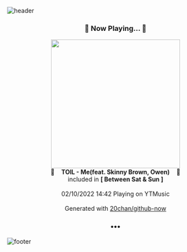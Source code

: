 ![header](https://capsule-render.vercel.app/api?type=wave&height=170&section=header&text=Hi.%20I'm%20SHIFT&fontColor=090707&fontAlignX=45&fontAlignY=65&fontSize=100)

<h3 align="center">🎵 Now Playing... 🎵</h3>
<p align="center">
  <a href="https://music.youtube.com/watch?v=fwc3xyE17EY">
    <img width="300" src="https://lh3.googleusercontent.com/PYL3tU5a2oj5KqkBodC7OE94QPcM-eBS0Qj_-Xu8535nEY8_IwkFFo2F1-BJ6H5ci52XnmhPw5qN9CLq">
  </a>
  <br>
  🎵&nbsp&nbsp&nbsp <b>TOIL - Me(feat. Skinny Brown, Owen)</b> &nbsp&nbsp&nbsp🎵
  <br>
  included in <b>[ Between Sat & Sun ]</b>
  
  <br />
  <br />
  02/10/2022 14:42 Playing on YTMusic
  <br />
  <br />
  Generated with <a href="https://github.com/20chan/github-now">20chan/github-now</a>
</p>

<h3 align="center">•••</h3>

![footer](https://capsule-render.vercel.app/api?type=wave&height=150&section=footer)
